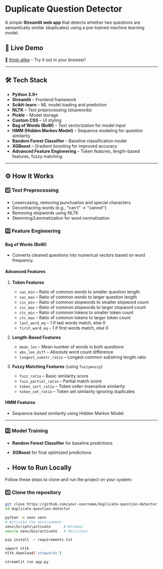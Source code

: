 # Duplicate Question Detector

A simple **Streamlit web app** that detects whether two questions are semantically similar (duplicates) using a pre-trained machine learning model.

## 🚀 Live Demo
🔗 [think-alike](https://think-alike.streamlit.app/) – Try it out in your browser!

---

## 🛠 Tech Stack
- **Python 3.9+**
- **Streamlit** – Frontend framework
- **Scikit-learn** – ML model loading and prediction
- **NLTK** – Text preprocessing (stopwords)
- **Pickle** – Model storage
- **Custom CSS** – UI styling
- **Bag of Words (BoW)** – Text vectorization for model input
- **HMM (Hidden Markov Model)** – Sequence modeling for question similarity
- **Random Forest Classifier** – Baseline classification model
- **XGBoost** – Gradient boosting for improved accuracy
- **Advanced Feature Engineering** – Token features, length-based features, fuzzy matching

---

## ⚙️ How It Works

### 1️⃣ Text Preprocessing
- Lowercasing, removing punctuation and special characters  
- Decontracting words (e.g., "can't" → "cannot")  
- Removing stopwords using NLTK  
- Stemming/Lemmatization for word normalization  

### 2️⃣ Feature Engineering
#### **Bag of Words (BoW)**
- Converts cleaned questions into numerical vectors based on word frequency.  

#### **Advanced Features**
1. **Token Features**
   - `cwc_min` – Ratio of common words to smaller question length  
   - `cwc_max` – Ratio of common words to larger question length  
   - `csc_min` – Ratio of common stopwords to smaller stopword count  
   - `csc_max` – Ratio of common stopwords to larger stopword count  
   - `ctc_min` – Ratio of common tokens to smaller token count  
   - `ctc_max` – Ratio of common tokens to larger token count  
   - `last_word_eq` – 1 if last words match, else 0  
   - `first_word_eq` – 1 if first words match, else 0  

2. **Length-Based Features**
   - `mean_len` – Mean number of words in both questions  
   - `abs_len_diff` – Absolute word count difference  
   - `longest_substr_ratio` – Longest common substring length ratio  

3. **Fuzzy Matching Features** (using `fuzzywuzzy`)
   - `fuzz_ratio` – Basic similarity score  
   - `fuzz_partial_ratio` – Partial match score  
   - `token_sort_ratio` – Token order-insensitive similarity  
   - `token_set_ratio` – Token set similarity ignoring duplicates  

#### **HMM Features**
- Sequence-based similarity using Hidden Markov Model.  

---

### 3️⃣ Model Training
- **Random Forest Classifier** for baseline predictions  
- **XGBoost** for final optimized predictions  

- ##  How to Run Locally

Follow these steps to clone and run the project on your system:

### 1️⃣ Clone the repository
```bash
git clone https://github.com/your-username/duplicate-question-detector.git
cd duplicate-question-detector

python -m venv venv
# Activate the environment
venv\Scripts\activate      # Windows
source venv/bin/activate   # Mac/Linux

pip install -r requirements.txt

import nltk
nltk.download('stopwords')

streamlit run app.py


